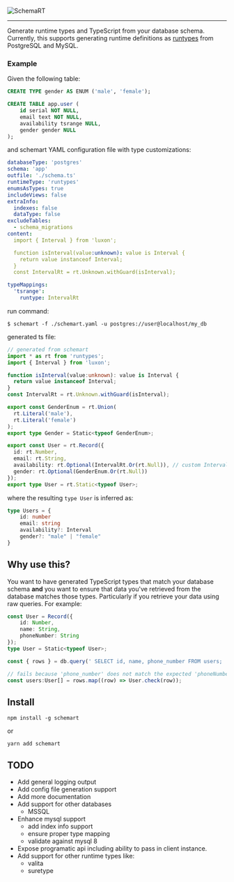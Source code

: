 ![SchemaRT](https://user-images.githubusercontent.com/33014/144694351-d75a1e60-c507-48de-8abb-22cf2387e3d1.png)

---

Generate runtime types and TypeScript from your database schema. Currently, this supports generating runtime definitions as [runtypes](https://github.com/pelotom/runtypes) from PostgreSQL and MySQL.

### Example
Given the following table:
```sql
CREATE TYPE gender AS ENUM ('male', 'female');

CREATE TABLE app.user (
    id serial NOT NULL,
    email text NOT NULL,
    availability tsrange NULL,
    gender gender NULL
);
```

and schemart YAML configuration file with type customizations:
```yaml
databaseType: 'postgres'
schema: 'app'
outfile: './schema.ts'
runtimeType: 'runtypes'
enumsAsTypes: true
includeViews: false
extraInfo:
  indexes: false
  dataType: false
excludeTables:
  - schema_migrations
content:
  import { Interval } from 'luxon';

  function isInterval(value:unknown): value is Interval {
    return value instanceof Interval;
  }
  const IntervalRt = rt.Unknown.withGuard(isInterval);

typeMappings:
  'tsrange':
    runtype: IntervalRt
```

run command:
```
$ schemart -f ./schemart.yaml -u postgres://user@localhost/my_db
```

generated ts file:
```typescript
// generated from schemart
import * as rt from 'runtypes';
import { Interval } from 'luxon';

function isInterval(value:unknown): value is Interval {
  return value instanceof Interval;
}
const IntervalRt = rt.Unknown.withGuard(isInterval);

export const GenderEnum = rt.Union(
  rt.Literal('male'),
  rt.Literal('female')
);
export type Gender = Static<typeof GenderEnum>;

export const User = rt.Record({
  id: rt.Number,
  email: rt.String,
  availability: rt.Optional(IntervalRt.Or(rt.Null)), // custom Interval type
  gender: rt.Optional(GenderEnum.Or(rt.Null))
});
export type User = rt.Static<typeof User>;
```

where the resulting `type User` is inferred as:
```typescript
type Users = {
    id: number
    email: string
    availability?: Interval
    gender?: "male" | "female"
}
```

## Why use this?

You want to have generated TypeScript types that match your database schema **and** you want to ensure that data you've retrieved from the database matches those types. Particularly if you retrieve your data using raw queries.  For example:

```typescript
const User = Record({
    id: Number,
    name: String,
    phoneNumber: String
});
type User = Static<typeof User>;

const { rows } = db.query(' SELECT id, name, phone_number FROM users; ')

// fails because 'phone_number' does not match the expected 'phoneNumber' field in User.
const users:User[] = rows.map((row) => User.check(row));
```


## Install

```
npm install -g schemart
```
or 
```
yarn add schemart
```

<!--
[![oclif](https://img.shields.io/badge/cli-oclif-brightgreen.svg)](https://oclif.io)
[![Version](https://img.shields.io/npm/v/schemart.svg)](https://npmjs.org/package/schemart)
[![Downloads/week](https://img.shields.io/npm/dw/schemart.svg)](https://npmjs.org/package/schemart)
[![License](https://img.shields.io/npm/l/schemart.svg)](https://github.com/codemariner/schemart/blob/master/package.json)
-->

## TODO
- Add general logging output
- Add config file generation support
- Add more documentation
- Add support for other databases
  - MSSQL
- Enhance mysql support
  - add index info support
  - ensure proper type mapping
  - validate against mysql 8
- Expose programatic api including ability to pass in client instance.
- Add support for other runtime types like:
  - valita
  - suretype
